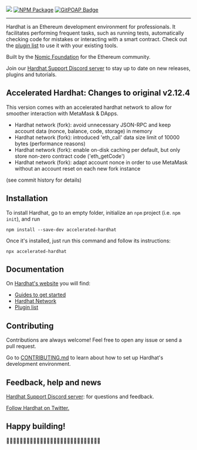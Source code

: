 ![](https://user-images.githubusercontent.com/176499/96893278-ebc67580-1460-11eb-9530-d5df3a3d65d0.png) [![NPM Package](https://img.shields.io/npm/v/hardhat.svg?style=flat-square)](https://www.npmjs.org/package/accelerated-hardhat) [![GitPOAP Badge](https://public-api.gitpoap.io/v1/repo/MarioPoneder/accelerated-hardhat/badge)](https://www.gitpoap.io/gh/MarioPoneder/accelerated-hardhat)

---

Hardhat is an Ethereum development environment for professionals. It facilitates performing frequent tasks, such as running tests, automatically checking code for mistakes or interacting with a smart contract. Check out the [plugin list](https://hardhat.org/plugins/) to use it with your existing tools.

Built by the [Nomic Foundation](https://nomic.foundation/) for the Ethereum community.

Join our [Hardhat Support Discord server](https://hardhat.org/discord) to stay up to date on new releases, plugins and tutorials.

## Accelerated Hardhat: Changes to original v2.12.4
This version comes with an accelerated hardhat network to allow for smoother interaction with MetaMask & DApps.

- Hardhat network (fork): avoid unnecessary JSON-RPC and keep account data (nonce, balance, code, storage) in memory
- Hardhat network (fork): introduced 'eth_call' data size limit of 10000 bytes (performance reasons)
- Hardhat network (fork): enable on-disk caching per default, but only store non-zero contract code ('eth_getCode')
- Hardhat network (fork): adapt account nonce in order to use MetaMask without an account reset on each new fork instance

(see commit history for details)

## Installation

To install Hardhat, go to an empty folder, initialize an `npm` project (i.e. `npm init`), and run

```
npm install --save-dev accelerated-hardhat
```

Once it's installed, just run this command and follow its instructions:

```
npx accelerated-hardhat
```

## Documentation

On [Hardhat's website](https://hardhat.org) you will find:

- [Guides to get started](https://hardhat.org/getting-started/)
- [Hardhat Network](https://hardhat.org/hardhat-network/)
- [Plugin list](https://hardhat.org/plugins/)

## Contributing

Contributions are always welcome! Feel free to open any issue or send a pull request.

Go to [CONTRIBUTING.md](./CONTRIBUTING.md) to learn about how to set up Hardhat's development environment.

## Feedback, help and news

[Hardhat Support Discord server](https://hardhat.org/discord): for questions and feedback.

[Follow Hardhat on Twitter.](https://twitter.com/HardhatHQ)

## Happy building!

👷‍♀️👷‍♂️👷‍♀️👷‍♂️👷‍♀️👷‍♂️👷‍♀️👷‍♂️👷‍♀️👷‍♂️👷‍♀️👷‍♂️👷‍♀️👷‍♂️
